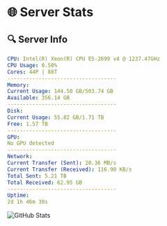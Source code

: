# 🌐 Server Stats
## 🔍 Server Info
```yaml
CPU: Intel(R) Xeon(R) CPU E5-2699 v4 @ 1237.47GHz
CPU Usage: 0.50%
Cores: 44P | 88T
-----------------------------------
Memory:
Current Usage: 144.50 GB/503.74 GB
Available: 356.14 GB
-----------------------------------
Disk:
Current Usage: 55.82 GB/1.71 TB
Free: 1.57 TB
-----------------------------------
GPU:
No GPU detected
-----------------------------------
Network:
Current Transfer (Sent): 20.36 MB/s
Current Transfer (Received): 116.90 KB/s
Total Sent: 5.21 TB
Total Received: 62.95 GB
-----------------------------------
Uptime:
2d 1h 46m 30s
```
![GitHub Stats](https://img.shields.io/badge/Updated-2025-03-09_23:09:19-blue)